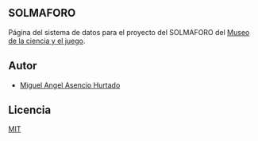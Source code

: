 ## SOLMAFORO

Página del sistema de datos para el proyecto del SOLMAFORO del [Museo de la ciencia y el juego](http://www.cienciayjuego.com/jhome/index.php/aes).

## Autor

- [Miguel Angel Asencio Hurtado](https://github.com/maasencioh)

## Licencia

[MIT](./LICENSE)
